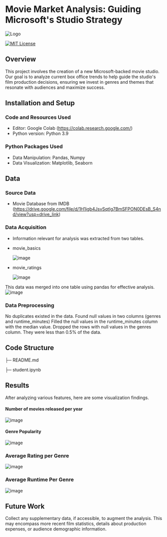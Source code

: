 # Movie Market Analysis: Guiding Microsoft's Studio Strategy
![Logo](https://www.livemint.com/lm-img/img/2023/04/28/600x338/FILES-US-STOCKS-MARKETS-OPEN-0_1682684764176_1682684808221.jpg)

[![MIT License](https://img.shields.io/badge/License-MIT-green.svg)](https://choosealicense.com/licenses/mit/)
## Overview
This project involves the creation of a new Microsoft-backed movie studio. Our goal is to analyze current box office trends to help guide the studio's film production decisions, ensuring we invest in genres and themes that resonate with audiences and maximize success.
## Installation and Setup
### Code and Resources Used
 - Editor: Google Colab (https://colab.research.google.com/)
-  Python version: Python 3.9
### Python Packages Used
- Data Manipulation: Pandas, Numpy
- Data Visualization: Matplotlib, Seaborn
## Data
### Source Data
- Movie Database from IMDB (https://drive.google.com/file/d/1H1igb4JsvSqtIg7BmSFPON0DEsB_S4nd/view?usp=drive_link)
### Data Acquisition
- Information relevant for analysis was extracted from two tables. 
- movie_basics
  
  ![image](https://drive.google.com/uc?export=view&id=1ws9LVxOW28pwuB7RgLqE6h7nK9yezL7v)
- movie_ratings
  
  ![image](https://drive.google.com/uc?export=view&id=1-kbXkxVu852nJszu6DyYnAHmAMQpQaLL)

This data was merged into one table using pandas for effective analysis.
![image](https://drive.google.com/uc?export=view&id=1JhboJ5egxIFCdGPvSRAKGJHnluVvkzX3)
### Data Preprocessing
No duplicates existed in the data.
Found null values in two columns (genres and runtime_minutes)
Filled the null values in the runtime_minutes column with the median value.
Dropped the rows with null values in the genres column. They were less than 0.5% of the data.

## Code Structure

├─ README.md

├─ student.ipynb

## Results
After analyzing various features, here are some visualization findings.
#### Number of movies released per year
![image](https://drive.google.com/uc?export=view&id=1pPq1TxeAFPtEkR9KERxrwsQ_ADdboXfo)

#### Genre Popularity
![image](https://drive.google.com/uc?export=view&id=1K6ZVMrZ0TX4zZFM5ANLXnulguzPCUU4s)
### Average Rating per Genre
![image](https://drive.google.com/uc?export=view&id=1w27-PiQh1L6f6OzxhqKHN3rVkqM4lRGI)
### Average Runtime Per Genre
![image](https://drive.google.com/uc?export=view&id=1yJRU788B9Pe8Labe4uEJeGRziJjOyQuA)

## Future Work
Collect any supplementary data, if accessible, to augment the analysis. This may encompass more recent film statistics, details about production expenses, or audience demographic information.
